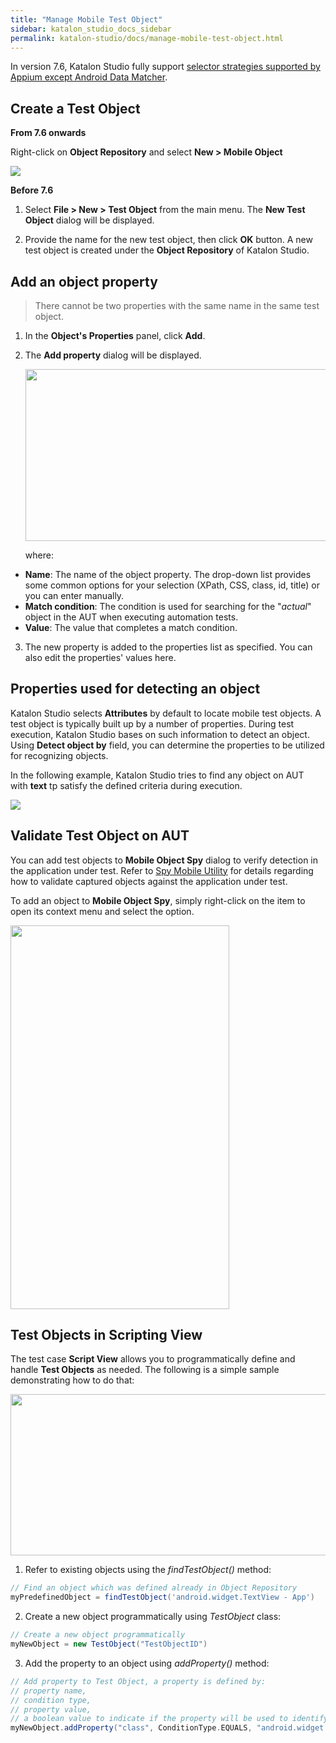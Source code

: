 ```yaml
---
title: "Manage Mobile Test Object" 
sidebar: katalon_studio_docs_sidebar
permalink: katalon-studio/docs/manage-mobile-test-object.html 
---
```


In version 7.6, Katalon Studio fully support [selector strategies supported by Appium except Android Data Matcher](https://docs.katalon.com/katalon-studio/docs/locators_object_identification.html).

## Create a Test Object

**From 7.6 onwards**

Right-click on **Object Repository** and select **New > Mobile Object**

<img src="https://github.com/katalon-studio/docs-images/raw/master/katalon-studio/docs/mobile-selector-strategies/create-new-mobile-object.png">

**Before 7.6**

1. Select **File > New > Test Object** from the main menu. The **New Test Object** dialog will be displayed.  

2. Provide the name for the new test object, then click **OK** button. A new test object is created under the **Object Repository** of Katalon Studio.  

## Add an object property

> There cannot be two properties with the same name in the same test object.

1. In the **Object's Properties** panel, click **Add**.  
2. The **Add property** dialog will be displayed.

   <img src="https://github.com/katalon-studio/docs-images/raw/master/katalon-studio/docs/manage-mobile-test-object./object-properties.png" width="757" height="275">

   where:

* **Name**: The name of the object property. The drop-down list provides some common options for your selection (XPath, CSS, class, id, title) or you can enter manually.
* **Match condition**: The condition is used for searching for the "_actual_" object in the AUT when executing automation tests.
* **Value**: The value that completes a match condition.

3. The new property is added to the properties list as specified. You can also edit the properties' values here.

## Properties used for detecting an object

Katalon Studio selects **Attributes** by default to locate mobile test objects. A test object is typically built up by a number of properties. During test execution, Katalon Studio bases on such information to detect an object. Using **Detect object by** field, you can determine the properties to be utilized for recognizing objects.  

In the following example, Katalon Studio tries to find any object on AUT with **text** tp satisfy the defined criteria during execution.

<img src="https://github.com/katalon-studio/docs-images/raw/master/katalon-studio/docs/manage-mobile-test-object./detect.png">

## Validate Test Object on AUT

You can add test objects to **Mobile Object Spy** dialog to verify detection in the application under test. Refer to [Spy Mobile Utility](https://docs.katalon.com/katalon-studio/docs/spy-mobile-utility.html) for details regarding how to validate captured objects against the application under test.

To add an object to **Mobile Object Spy**, simply right-click on the item to open its context menu and select the option.  

<img src="https://github.com/katalon-studio/docs-images/raw/master/katalon-studio/docs/manage-mobile-test-object./add-mobile.png" width="350" height="614">

## Test Objects in Scripting View

The test case **Script View** allows you to programmatically define and handle **Test Objects** as needed. The following is a simple sample demonstrating how to do that:

<img src="https://github.com/katalon-studio/docs-images/raw/master/katalon-studio/docs/manage-mobile-test-object./script-ex.png" width="827" height="258">

1. Refer to existing objects using the _findTestObject()_ method:

```groovy
// Find an object which was defined already in Object Repository
myPredefinedObject = findTestObject('android.widget.TextView - App')
```

2. Create a new object programmatically using _TestObject_ class:

```groovy
// Create a new object programmatically
myNewObject = new TestObject("TestObjectID")
```

3. Add the property to an object using _addProperty()_ method:

```groovy
// Add property to Test Object, a property is defined by:
// property name,
// condition type,
// property value,
// a boolean value to indicate if the property will be used to identify the object during execution
myNewObject.addProperty("class", ConditionType.EQUALS, "android.widget.TextView", true)
```
